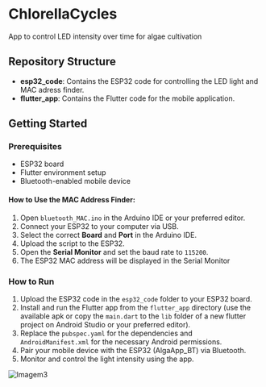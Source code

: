 # ChlorellaCycles
App to control LED intensity over time for algae cultivation

## Repository Structure
- **esp32_code**: Contains the ESP32 code for controlling the LED light and MAC adress finder.
- **flutter_app**: Contains the Flutter code for the mobile application.

## Getting Started
### Prerequisites
- ESP32 board
- Flutter environment setup
- Bluetooth-enabled mobile device

#### How to Use the MAC Address Finder:
1. Open `bluetooth_MAC.ino` in the Arduino IDE or your preferred editor.
2. Connect your ESP32 to your computer via USB.
3. Select the correct **Board** and **Port** in the Arduino IDE.
4. Upload the script to the ESP32.
5. Open the **Serial Monitor** and set the baud rate to `115200`.
6. The ESP32 MAC address will be displayed in the Serial Monitor

### How to Run
1. Upload the ESP32 code in the `esp32_code` folder to your ESP32 board.
2. Install and run the Flutter app from the `flutter_app` directory (use the available apk or copy the `main.dart` to the `lib` folder of a new flutter project on Android Studio or your preferred editor).
3. Replace the `pubspec.yaml` for the dependencies and `AndroidManifest.xml` for the necessary Android permissions.
4. Pair your mobile device with the ESP32 (AlgaApp_BT) via Bluetooth.
5. Monitor and control the light intensity using the app.

![Imagem3](https://github.com/user-attachments/assets/e3b88367-6256-482e-843c-63f4787dd915)
